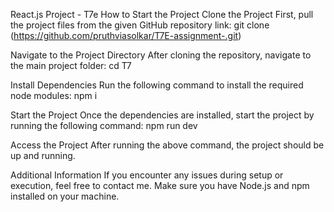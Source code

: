 React.js Project - T7e
How to Start the Project
Clone the Project
First, pull the project files from the given GitHub repository link:
git clone  (https://github.com/pruthviasolkar/T7E-assignment-.git)

Navigate to the Project Directory
After cloning the repository, navigate to the main project folder:
cd T7

Install Dependencies
Run the following command to install the required node modules:
npm i

Start the Project
Once the dependencies are installed, start the project by running the following command:
npm run dev

Access the Project
After running the above command, the project should be up and running.  

Additional Information
If you encounter any issues during setup or execution, feel free to contact me.
Make sure you have Node.js and npm installed on your machine.
